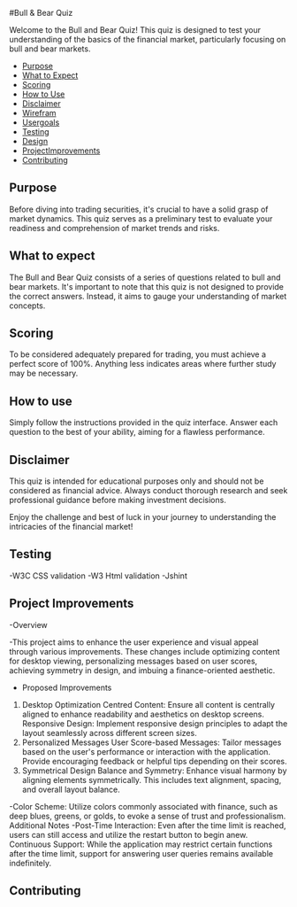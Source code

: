 #Bull & Bear Quiz

Welcome to the Bull and Bear Quiz! This quiz is designed to test your understanding of the basics of the financial market, particularly focusing on bull and bear markets.


- [Purpose](#purpose)
- [What to Expect](#whattoexpect)
- [Scoring](#scoring)
- [How to Use](#howtouse)
- [Disclaimer](#disclaimer)
- [Wirefram](#wirefram)
- [Usergoals](#usergoals)
- [Testing](#testing)
- [Design](#design)
- [ProjectImprovements](#projectimprovements)
- [Contributing](#contributing)

## Purpose
Before diving into trading securities, it's crucial to have a solid grasp of market dynamics. This quiz serves as a preliminary test to evaluate your readiness and comprehension of market trends and risks.

## What to expect
The Bull and Bear Quiz consists of a series of questions related to bull and bear markets. It's important to note that this quiz is not designed to provide the correct answers. Instead, it aims to gauge your understanding of market concepts.

## Scoring
To be considered adequately prepared for trading, you must achieve a perfect score of 100%. Anything less indicates areas where further study may be necessary.

## How to use
Simply follow the instructions provided in the quiz interface. Answer each question to the best of your ability, aiming for a flawless performance.

## Disclaimer
This quiz is intended for educational purposes only and should not be considered as financial advice. Always conduct thorough research and seek professional guidance before making investment decisions.

Enjoy the challenge and best of luck in your journey to understanding the intricacies of the financial market!


## Testing 
-W3C CSS validation 
-W3 Html validation
-Jshint 



## Project Improvements

-Overview

-This project aims to enhance the user experience and visual appeal through various improvements. These changes include optimizing content for desktop viewing, personalizing messages based on user scores, achieving symmetry in design, and imbuing a finance-oriented aesthetic.

- Proposed Improvements
1. Desktop Optimization
Centred Content: Ensure all content is centrally aligned to enhance readability and aesthetics on desktop screens.
Responsive Design: Implement responsive design principles to adapt the layout seamlessly across different screen sizes.
2. Personalized Messages
User Score-based Messages: Tailor messages based on the user's performance or interaction with the application. Provide encouraging feedback or helpful tips depending on their scores.
3. Symmetrical Design
Balance and Symmetry: Enhance visual harmony by aligning elements symmetrically. This includes text alignment, spacing, and overall layout balance.

-Color Scheme: Utilize colors commonly associated with finance, such as deep blues, greens, or golds, to evoke a sense of trust and professionalism.
Additional Notes
-Post-Time Interaction: Even after the time limit is reached, users can still access and utilize the restart button to begin anew.
Continuous Support: While the application may restrict certain functions after the time limit, support for answering user queries remains available indefinitely.




## Contributing

